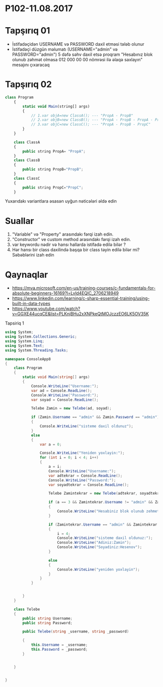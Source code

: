 # P102-11.08.2017

# Tapşırıq 01

- İstifadəçidən USERNAME və PASSWORD daxil etməsi tələb olunur
- İstifadəçi düzgün məlumatı (USERNAME="admin" və PASSWORD="admin") 5 dəfə səhv daxil etsə proqram "Hesabınız blok olunub zəhmət olmasa 012 000 00 00 nömrəsi ilə əlaqə saxlayın" mesajını çıxaracaq

# Tapşırıq 02
```javascript
class Program
    {
        static void Main(string[] args)
        {
            // 1.var objA=new ClassA(); --- "PropA - PropB"
            // 2.var objB=new ClassB(); --- "PropA - PropB - PropA - PropC "
            // 3.var objC=new ClassC(); --- "PropA - PropB - PropC"
        }
    }

    class ClassA
    {
        public string PropA= "PropA";
    }
    class ClassB
    {
        public string PropB="PropB";
    }
    class ClassC
    {
        public string PropC="PropC";
    }
```
Yuxarıdakı variantlara əsasən uyğun nəticələri əldə edin

# Suallar 

1. "Variable" və "Property" arasındakı fərqi izah edin.
2. "Constructor" ve custom method arasındakı fərqi izah edin.
3. var keywordu nədir və hansı hallarda istifadə edilə bilər ?
4. Hər hansı bir class daxilində başqa bir class təyin edilə bilər mi? Səbəblərini izah edin

# Qaynaqlar

- https://mva.microsoft.com/en-us/training-courses/c-fundamentals-for-absolute-beginners-16169?l=Lvld4EQIC_2706218949
- https://www.linkedin.com/learning/c-sharp-essential-training/using-built-in-data-types
- https://www.youtube.com/watch?v=GGXE44ucqCE&list=PLKnjBHu2xXNPkeQtMOJczzEO6LK5OV35K





Tapsiriq 1 
```c#
using System;
using System.Collections.Generic;
using System.Linq;
using System.Text;
using System.Threading.Tasks;

namespace ConsoleApp8
{
    class Program
    {
        static void Main(string[] args)
        {
            Console.WriteLine("Username:");
            var ad = Console.ReadLine();
            Console.WriteLine("Password:");
            var soyad = Console.ReadLine();

            Telebe Zamin = new Telebe(ad, soyad);

            if (Zamin.Username == "admin" && Zamin.Password == "admin")
            {
                Console.WriteLine("sisteme daxil oldunuz");
            }
            else
            {
                var a = 0;

                Console.WriteLine("Yeniden yoxlayin:");
                for (int i = 0; i < 4; i++)
                {
                    a = i;
                    Console.WriteLine("Username:");
                    var adtekrar = Console.ReadLine();
                    Console.WriteLine("Password:");
                    var soyadtekrar = Console.ReadLine();

                    Telebe Zamintekrar = new Telebe(adtekrar, soyadtekrar);

                    if (a == 3 && Zamintekrar.Username != "admin" && Zamintekrar.Password != "admin")
                    {
                        Console.WriteLine("Hesabiniz blok olunub zehmet olmasa 012 000 00 00 nomresi ile elaqe saxlayin");
                    }

                    if (Zamintekrar.Username == "admin" && Zamintekrar.Password == "admin")
                    {
                        i = 4;
                        Console.WriteLine("sisteme daxil oldunuz:");
                        Console.WriteLine("Adiniz:Zamin");
                        Console.WriteLine("Soyadiniz:Hesenov");
                    }

                    else
                    {
                        Console.WriteLine("yeniden yoxlayin");
                    }
                }
            }


        }
    }

    class Telebe
    {
        public string Username;
        public string Password;

        public Telebe(string _username, string _password)

        {
            this.Username = _username;
            this.Password = _password;
        }


    }


}
```

